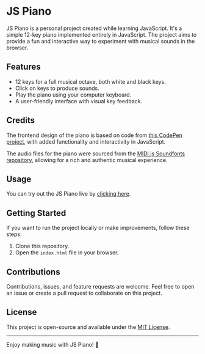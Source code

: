 # JS Piano

JS Piano is a personal project created while learning JavaScript. It's a simple 12-key piano implemented entirely in JavaScript. The project aims to provide a fun and interactive way to experiment with musical sounds in the browser.

## Features

- 12 keys for a full musical octave, both white and black keys.
- Click on keys to produce sounds.
- Play the piano using your computer keyboard.
- A user-friendly interface with visual key feedback.

## Credits

The frontend design of the piano is based on code from [this CodePen project](https://codepen.io/zastrow/pen/kxdYdk), with added functionality and interactivity in JavaScript.

The audio files for the piano were sourced from the [MIDI.js Soundfonts repository](https://github.com/gleitz/midi-js-soundfonts), allowing for a rich and authentic musical experience.

## Usage

You can try out the JS Piano live by [clicking here](#link-to-your-live-demo).

## Getting Started

If you want to run the project locally or make improvements, follow these steps:

1. Clone this repository.
2. Open the `index.html` file in your browser.

## Contributions

Contributions, issues, and feature requests are welcome. Feel free to open an issue or create a pull request to collaborate on this project.

## License

This project is open-source and available under the [MIT License](LICENSE).

---

Enjoy making music with JS Piano! 🎹
